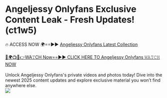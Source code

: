 # Angeljessy Onlyfans Exclusive Content Leak - Fresh Updates! (ct1w5)

🔥 ACCESS NOW 🌍==►► <a href="https://tinyurl.com/kvy9nzfs" rel="nofollow">Angeljessy Onlyfans Latest Collection</a>
<br><br>
[🔴🌍📺📱👉WA𝚃CH Now==►► CLICK HERE TO Angeljessy Onlyfans 𝚆𝙰𝚃𝙲𝙷 NOW](https://tinyurl.com/kvy9nzfs)
<br><br>
Unlock Angeljessy Onlyfans's private videos and photos today! Dive into the newest 2025 content updates and explore exclusive material you won’t find anywhere else.
<br>
<a href="https://tinyurl.com/kvy9nzfs" rel="nofollow" data-target="animated-image.originalLink"><img src="https://camo.githubusercontent.com/8a4f000d20f83aca3bf7ec5f350d767afa0574a8a352519fd8cfa583a6f93a33/68747470733a2f2f692e696d6775722e636f6d2f644a486b345a712e676966" data-canonical-src="https://i.imgur.com/dJHk4Zq.gif" style="max-width: 100%; display: inline-block;" data-target="animated-image.originalImage"></a>
<br>
